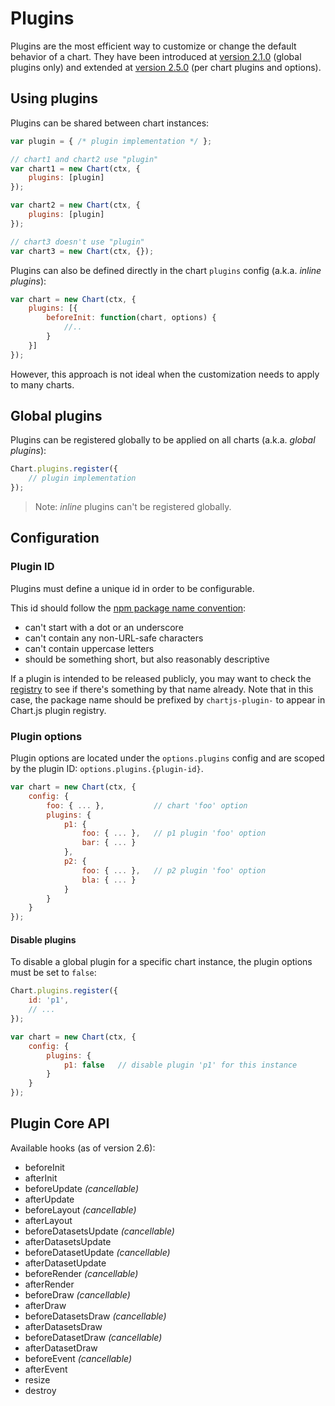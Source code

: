 # Plugins

Plugins are the most efficient way to customize or change the default behavior of a chart. They have been introduced at [version 2.1.0](https://github.com/chartjs/Chart.js/releases/tag/2.1.0) (global plugins only) and extended at [version 2.5.0](https://github.com/chartjs/Chart.js/releases/tag/2.5.0) (per chart plugins and options).

## Using plugins

Plugins can be shared between chart instances:

```javascript
var plugin = { /* plugin implementation */ };

// chart1 and chart2 use "plugin"
var chart1 = new Chart(ctx, {
    plugins: [plugin]
});

var chart2 = new Chart(ctx, {
    plugins: [plugin]
});

// chart3 doesn't use "plugin"
var chart3 = new Chart(ctx, {});
```

Plugins can also be defined directly in the chart `plugins` config (a.k.a. *inline plugins*):

```javascript
var chart = new Chart(ctx, {
    plugins: [{
        beforeInit: function(chart, options) {
            //..
        }
    }]
});
```

However, this approach is not ideal when the customization needs to apply to many charts.

## Global plugins

Plugins can be registered globally to be applied on all charts (a.k.a. *global plugins*):

```javascript
Chart.plugins.register({
    // plugin implementation
});
```

> Note: *inline* plugins can't be registered globally.

## Configuration

### Plugin ID

Plugins must define a unique id in order to be configurable.

This id should follow the [npm package name convention](https://docs.npmjs.com/files/package.json#name):

- can't start with a dot or an underscore
- can't contain any non-URL-safe characters
- can't contain uppercase letters
- should be something short, but also reasonably descriptive

If a plugin is intended to be released publicly, you may want to check the [registry](https://www.npmjs.com/search?q=chartjs-plugin-) to see if there's something by that name already. Note that in this case, the package name should be prefixed by `chartjs-plugin-` to appear in Chart.js plugin registry.

### Plugin options

Plugin options are located under the `options.plugins` config and are scoped by the plugin ID: `options.plugins.{plugin-id}`.

```javascript
var chart = new Chart(ctx, {
    config: {
        foo: { ... },           // chart 'foo' option
        plugins: {
            p1: {
                foo: { ... },   // p1 plugin 'foo' option
                bar: { ... }
            },
            p2: {
                foo: { ... },   // p2 plugin 'foo' option
                bla: { ... }
            }
        }
    }
});
```

#### Disable plugins

To disable a global plugin for a specific chart instance, the plugin options must be set to `false`:

```javascript
Chart.plugins.register({
    id: 'p1',
    // ...
});

var chart = new Chart(ctx, {
    config: {
        plugins: {
            p1: false   // disable plugin 'p1' for this instance
        }
    }
});
```

## Plugin Core API

Available hooks (as of version 2.6):

* beforeInit
* afterInit
* beforeUpdate *(cancellable)*
* afterUpdate
* beforeLayout *(cancellable)*
* afterLayout
* beforeDatasetsUpdate *(cancellable)*
* afterDatasetsUpdate
* beforeDatasetUpdate *(cancellable)*
* afterDatasetUpdate
* beforeRender *(cancellable)*
* afterRender
* beforeDraw *(cancellable)*
* afterDraw
* beforeDatasetsDraw *(cancellable)*
* afterDatasetsDraw
* beforeDatasetDraw *(cancellable)*
* afterDatasetDraw
* beforeEvent *(cancellable)*
* afterEvent
* resize
* destroy
